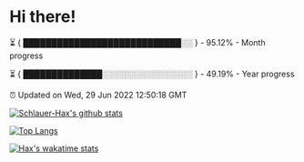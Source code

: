 # Hi there!

⏳ { ████████████████████████████░░ } - 95.12% - Month progress

⏳ { ██████████████░░░░░░░░░░░░░░░░ } - 49.19% - Year progress

⏰ Updated on Wed, 29 Jun 2022 12:50:18 GMT


[![Schlauer-Hax's github stats](https://github-readme-stats.vercel.app/api?username=Schlauer-Hax&show_icons=true&theme=dark&count_private=true)](https://github.com/Schlauer-Hax)


[![Top Langs](https://github-readme-stats.vercel.app/api/top-langs/?username=Schlauer-Hax&layout=compact&theme=dark)](https://github.com/Schlauer-Hax?tab=repositories)


[![Hax's wakatime stats](https://github-readme-stats.vercel.app/api/wakatime?username=Hax&theme=dark)](https://wakatime.com/@Hax)

